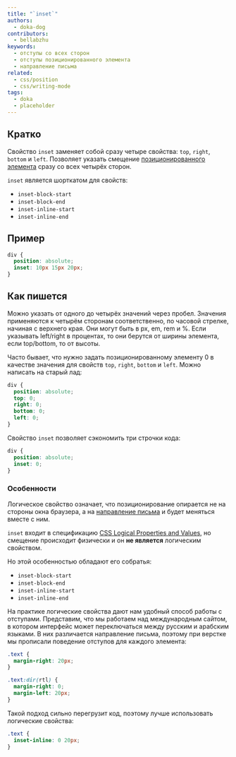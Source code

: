 ```yaml
---
title: "`inset`"
authors:
  - doka-dog
contributors:
  - bellabzhu
keywords:
  - отступы со всех сторон
  - отступы позиционированного элемента
  - направление письма
related:
  - css/position
  - css/writing-mode
tags:
  - doka
  - placeholder
---
```


## Кратко

Свойство `inset` заменяет собой сразу четыре свойства: `top`, `right`, `bottom` и `left`. Позволяет указать смещение [позиционированного элемента](/css/position/) сразу со всех четырёх сторон. 

`inset` является шорткатом для свойств:

- `inset-block-start`
- `inset-block-end`
- `inset-inline-start`
- `inset-inline-end`

## Пример

```css
div {
  position: absolute;
  inset: 10px 15px 20px;
}
```

## Как пишется

Можно указать от одного до четырёх значений через пробел. Значения применяются к четырём сторонам соответственно, по часовой стрелке, начиная с верхнего края. Они могут быть в px, em, rem и %. Если указывать left/right в процентах, то они берутся от ширины элемента, если top/bottom, то от высоты.

Часто бывает, что нужно задать позиционированному элементу 0 в качестве значения для свойств `top`, `right`, `bottom` и `left`. Можно написать на старый лад:

```css
div {
  position: absolute;
  top: 0;
  right: 0;
  bottom: 0;
  left: 0;
}
```

Свойство `inset` позволяет сэкономить три строчки кода:

```css
div {
  position: absolute;
  inset: 0;
}
```

### Особенности

Логическое свойство означает, что позиционирование опирается не на стороны окна браузера, а на [направление письма](/css/writing-mode/) и будет меняться вместе с ним.

`inset` входит в спецификацию [CSS Logical Properties and Values](https://developer.mozilla.org/en-US/docs/Web/CSS/CSS_Logical_Properties), но смещение происходит физически и он **не является** логическим свойством.  

Но этой особенностью обладают его собратья:
- `inset-block-start`
- `inset-block-end`
- `inset-inline-start`
- `inset-inline-end`

На практике логические свойства дают нам удобный способ работы с отступами. Представим, что мы работаем над международным сайтом, в котором интерфейс может переключаться между русским и арабским языками. В них различается направление письма, поэтому при верстке мы прописали поведение отступов для каждого элемента:

```css
.text {
  margin-right: 20px;
}

.text:dir(rtl) {
  margin-right: 0;
  margin-left: 20px;
}
```

Такой подход сильно перегрузит код, поэтому лучше использовать логические свойства:

```css
.text {
  inset-inline: 0 20px;
}
```